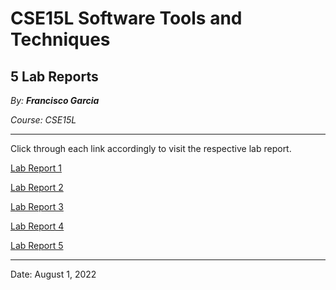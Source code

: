 # CSE15L Software Tools and Techniques

## 5 Lab Reports

*By: **Francisco Garcia***

*Course: CSE15L*

---
Click through each link accordingly to visit the respective lab report.

[Lab Report 1](lab-report-1-week-2.md)

[Lab Report 2](lab-report-2-week-4.md)

[Lab Report 3](lab-report-3-week-6.md)

[Lab Report 4](lab-report-4-week-8.md)

[Lab Report 5](lab-report-5-week-10.md)

---

Date: August 1, 2022
